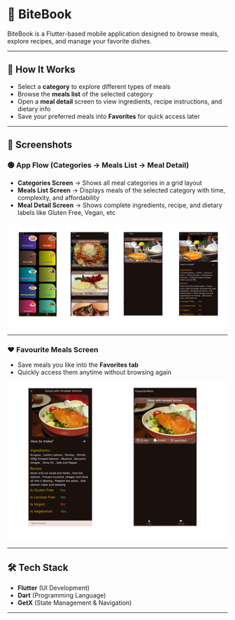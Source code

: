 # 🍴 BiteBook  

BiteBook is a Flutter-based mobile application designed to browse meals, explore recipes, and manage your favorite dishes.  

---

## 🚀 How It Works  
- Select a **category** to explore different types of meals  
- Browse the **meals list** of the selected category  
- Open a **meal detail** screen to view ingredients, recipe instructions, and dietary info  
- Save your preferred meals into **Favorites** for quick access later  

---

## 📱 Screenshots  

### 🟢 App Flow (Categories → Meals List → Meal Detail)  
- **Categories Screen** → Shows all meal categories in a grid layout  
- **Meals List Screen** → Displays meals of the selected category with time, complexity, and affordability  
- **Meal Detail Screen** → Shows complete ingredients, recipe, and dietary labels like Gluten Free, Vegan, etc  

![App Flow](assets/screenshoots/ready1.png)  

---

### ❤️ Favourite Meals Screen  
- Save meals you like into the **Favorites tab**  
- Quickly access them anytime without browsing again  

![Favourites Screen](assets/screenshoots/ready2.png)  

---

## 🛠️ Tech Stack  
- **Flutter** (UI Development)  
- **Dart** (Programming Language)  
- **GetX** (State Management & Navigation)  

---
